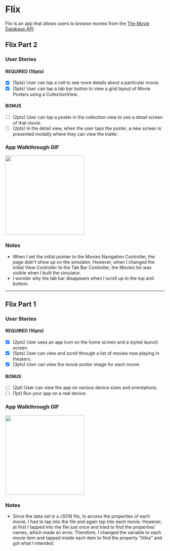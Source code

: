 # Flix

Flix is an app that allows users to browse movies from the [The Movie Database API](http://docs.themoviedb.apiary.io/#).

## Flix Part 2

### User Stories

#### REQUIRED (10pts)
- [x] (5pts) User can tap a cell to see more details about a particular movie.
- [x] (5pts) User can tap a tab bar button to view a grid layout of Movie Posters using a CollectionView.

#### BONUS
- [ ] (2pts) User can tap a poster in the collection view to see a detail screen of that movie.
- [ ] (2pts) In the detail view, when the user taps the poster, a new screen is presented modally where they can view the trailer.

### App Walkthrough GIF

<img src="http://g.recordit.co/VfFpapClyQ.gif" width=250><br>

### Notes
- When I set the initial pointer to the Movies Navigation Controller, the page didn't show up on the simulator. However, when I changed the initial View Controller to the Tab Bar Controller, the Movies list was visible when I built the simulator.
- I wonder why the tab bar disappears when I scroll up to the top and bottom.
---

## Flix Part 1

### User Stories

#### REQUIRED (10pts)
- [x] (2pts) User sees an app icon on the home screen and a styled launch screen.
- [x] (5pts) User can view and scroll through a list of movies now playing in theaters.
- [x] (3pts) User can view the movie poster image for each movie.

#### BONUS
- [ ] (2pt) User can view the app on various device sizes and orientations.
- [ ] (1pt) Run your app on a real device.

### App Walkthrough GIF

<img src="http://g.recordit.co/chYH16qD1j.gif" width=250><br>

### Notes
- Since the data set is a JSON file, to access the properties of each movie, I had to tap into the file and again tap into each movie. However, at first I tapped into the file just once and tried to find the properties' names, which made an error. Therefore, I changed the variable to each movie item and tapped inside each item to find the property "titles" and got what I intended.

